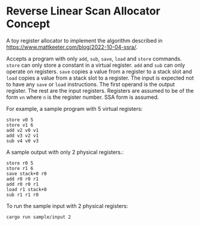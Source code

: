 # Reverse Linear Scan Allocator Concept

A toy register allocator to implement the algorithm described in https://www.mattkeeter.com/blog/2022-10-04-ssra/.

Accepts a program with only `add`, `sub`, `save`, `load` and `store` commands. `store` can only store a 
constant in a virtual register. `add` and `sub` can only operate on registers. `save` copies a value from a
register to a stack slot and `load` copies a value from a stack slot to a register.
The input is expected not to have any `save` or `load` instructions.
The first operand is the output register. The rest are the input registers.
Registers are assumed to be of the form `vn` where `n` is the register number.
SSA form is assumed.

For example, a sample program with 5 virtual registers:

```
store v0 5
store v1 6
add v2 v0 v1
add v3 v2 v1
sub v4 v0 v3
```

A sample output with only 2 physical registers.:

```
store r0 5
store r1 6
save stack+0 r0
add r0 r0 r1
add r0 r0 r1
load r1 stack+0
sub r1 r1 r0
```

To run the sample input with 2 physical registers:

```
cargo run sample/input 2
```
